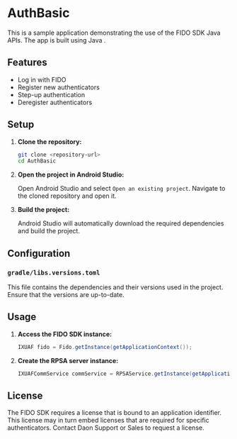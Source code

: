 # AuthBasic

This is a sample application demonstrating the use of the FIDO SDK Java APIs. The app is built 
using Java .

## Features

- Log in with FIDO
- Register new authenticators
- Step-up authentication
- Deregister authenticators

## Setup

1. **Clone the repository:**

    ```sh
    git clone <repository-url>
    cd AuthBasic
    ```

2. **Open the project in Android Studio:**

    Open Android Studio and select `Open an existing project`. Navigate to the cloned repository and open it.

3. **Build the project:**

    Android Studio will automatically download the required dependencies and build the project.

## Configuration

### `gradle/libs.versions.toml`

This file contains the dependencies and their versions used in the project. Ensure that the versions 
are up-to-date.

## Usage

1. **Access the FIDO SDK instance:**

    ```java
    IXUAF fido = Fido.getInstance(getApplicationContext());
    ```

2. **Create the RPSA server instance:**

    ```java
    IXUAFCommService commService = RPSAService.getInstance(getApplicationContext());
    ```
   
## License
The FIDO SDK requires a license that is bound to an application identifier. This license may in 
turn embed licenses that are required for specific authenticators. Contact Daon Support or Sales to 
request a license.
